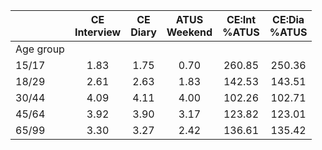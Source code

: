 
|                      | CE<br>Interview |  CE<br>Diary | ATUS<br>Weekend | CE:Int<br>%ATUS | CE:Dia<br>%ATUS |
| -------------------- | :----------: | :----------: | :----------: | :----------: | :----------: |
| Age group            |              |              |              |              |              |
| 15/17                |         1.83 |         1.75 |         0.70 |       260.85 |       250.36 |
| 18/29                |         2.61 |         2.63 |         1.83 |       142.53 |       143.51 |
| 30/44                |         4.09 |         4.11 |         4.00 |       102.26 |       102.71 |
| 45/64                |         3.92 |         3.90 |         3.17 |       123.82 |       123.01 |
| 65/99                |         3.30 |         3.27 |         2.42 |       136.61 |       135.42 |

